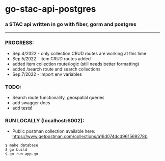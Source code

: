 # go-stac-api-postgres  
### a STAC api written in go with fiber, gorm and postgres   
-------
### PROGRESS:  
- Sep.4/2022 - only collection CRUD routes are working at this time   
- Sep.5/2022 - item CRUD routes added 
- added item collection route/logic (still needs better formatting) 
- added /search route and search collections
- Sep.7/2022 - import env variables

### TODO: 
- Search route functionality, geospatial queries
- add swagger docs  
- add tests!  
  
### RUN LOCALLY (localhost:6002):  
- Public postman collection available here: https://www.getpostman.com/collections/a16d074dcd961569278b 

```$ make database```  
```$ go build```  
```$ go run app.go```  
   